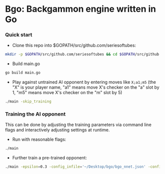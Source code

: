 # Bgo: Backgammon engine written in Go

### Quick start
 - Clone this repo into $GOPATH/src/github.com/seriesoftubes: 
 ```sh
 mkdir -p $GOPATH/src/github.com/seriesoftubes && cd $GOPATH/src/github.com/seriesoftubes && git clone https://github.com/seriesoftubes/bgo.git && cd bgo
 ```
 - Build main.go
```sh
go build main.go
```
- Play against untrained AI opponent by entering moves like `X;a1;m5` (the "X" is your player name, "a1" means move X's checker on the "a" slot by 1, "m5" means move X's checker on the "m" slot by 5)
```sh
./main -skip_training
```

### Training the AI opponent
This can be done by adjusting the training parameters via command line flags and interactively adjusting settings at runtime.
- Run with reasonable flags:
```sh
./main
```
- Further train a pre-trained opponent:
```sh
./main -epsilon=0.3 -config_infile='~/Desktop/bgo/bgo_nnet.json' -config_outfile='~/Desktop/ai/agent2.json'
```